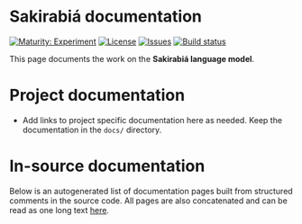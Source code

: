 # Sakirabiá documentation

[![Maturity: Experiment](https://img.shields.io/badge/Maturity-Experiment-black.svg)](https://giellalt.github.io/MaturityClassification.html)
[![License](https://img.shields.io/github/license/giellalt/lang-skf)](https://raw.githubusercontent.com/giellalt/lang-skf/main/LICENSE)
[![Issues](https://img.shields.io/github/issues/giellalt/lang-skf)](https://github.com/giellalt/lang-skf/issues)
[![Build status](https://github.com/giellalt/lang-skf/workflows/Speller%20CI+CD/badge.svg)](https://github.com/giellalt/lang-skf/actions)

This page documents the work on the **Sakirabiá language model**. 

# Project documentation

* Add links to project specific documentation here as needed. Keep the documentation in the `docs/` directory.

# In-source documentation

Below is an autogenerated list of documentation pages built from structured comments in the source code. All pages are also concatenated and can be read as one long text [here](skf.md).
